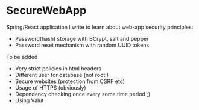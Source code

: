 # SecureWebApp
Spring/React application I write to learn about web-app security principles:
- Password(hash) storage with BCrypt, salt and pepper
- Password reset mechanism with random UUID tokens


To be added
- Very strict policies in html headers
- Different user for database (not root!)
- Secure websites (protection from CSRF etc)
- Usage of HTTPS (obviously)
- Dependency checking once every some time period ;)
- Using Valut
